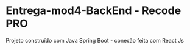 # Entrega-mod4-BackEnd - Recode PRO

Projeto construído com Java Spring Boot - conexão feita com React Js
